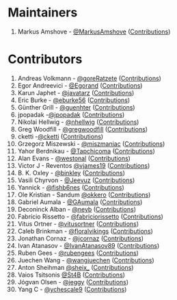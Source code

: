 # Maintainers

1. Markus Amshove - [@MarkusAmshove](https://github.com/MarkusAmshove) ([Contributions](https://github.com/MarkusAmshove/Kluent/commits?author=MarkusAmshove))

# Contributors

1. Andreas Volkmann - [@goreRatzete](https://github.com/goreRatzete) ([Contributions](https://github.com/MarkusAmshove/Kluent/commits?author=goreRatzete))
1. Egor Andreevici - [@Egorand](https://github.com/Egorand) ([Contributions](https://github.com/MarkusAmshove/Kluent/commits?author=Egorand))
1. Karun Japhet - [@javatarz](https://github.com/javatarz) ([Contributions](https://github.com/MarkusAmshove/Kluent/commits?author=javatarz))
1. Eric Burke - [@eburke56](https://github.com/eburke56) ([Contributions](https://github.com/MarkusAmshove/Kluent/commits?author=eburke56))
1. Günther Grill - [@guenhter](https://github.com/guenhter) ([Contributions](https://github.com/MarkusAmshove/Kluent/commits?author=guenhter))
1. jpopadak -[@jpopadak](https://github.com/jpopadak) ([Contributions](https://github.com/MarkusAmshove/Kluent/commits?author=jpopadak))
1. Nikolai Hellwig - [@nhellwig](https://github.com/nhellwig) ([Contributions](https://github.com/MarkusAmshove/Kluent/commits?author=nhellwig))
1. Greg Woodfill - [@gregwoodfill](https://github.com/gregwoodfill) ([Contributions](https://github.com/MarkusAmshove/Kluent/commits?author=gregwoodfill))
1. cketti -[@cketti](https://github.com/cketti) ([Contributions](https://github.com/MarkusAmshove/Kluent/commits?author=cketti))
1. Grzegorz Miszewski - [@miszmaniac](https://github.com/miszmaniac) ([Contributions](https://github.com/MarkusAmshove/Kluent/commits?author=miszmaniac))
1. Yahor Berdnikau - [@Tapchicoma](https://github.com/Tapchicoma) ([Contributions](https://github.com/MarkusAmshove/Kluent/commits?author=Tapchicoma))
1. Alan Evans - [@westonal](https://github.com/westonal) ([Contributions](https://github.com/MarkusAmshove/Kluent/commits?author=westonal))
1. Victor J - Reventos [@vjames19](https://github.com/vjames19) ([Contributions](https://github.com/MarkusAmshove/Kluent/commits?author=vjames19))
1. B. K. Oxley - [@binkley](https://github.com/binkley) ([Contributions](https://github.com/MarkusAmshove/Kluent/commits?author=binkley))
1. Vasili Chyrvon - [@Jeevuz](https://github.com/Jeevuz) ([Contributions](https://github.com/MarkusAmshove/Kluent/commits?author=Jeevuz))
1. Yannick - [@fishb6nes](https://github.com/fishb6nes) ([Contributions](https://github.com/MarkusAmshove/Kluent/commits?author=fishb6nes))
1. Ole Kristian - Sandum [@okkero](https://github.com/okkero) ([Contributions](https://github.com/MarkusAmshove/Kluent/commits?author=okkero))
1. Gabriel Aumala - [@GAumala](https://github.com/GAumala) ([Contributions](https://github.com/MarkusAmshove/Kluent/commits?author=GAumala))
1. Deconinck Alban - [@neyb](https://github.com/neyb) ([Contributions](https://github.com/MarkusAmshove/Kluent/commits?author=neyb))
1. Fabrício Rissetto - [@fabriciorissetto](https://github.com/fabriciorissetto) ([Contributions](https://github.com/MarkusAmshove/Kluent/commits?author=fabriciorissetto))
1. Vitus Ortner - [@vitusortner](https://github.com/vitusortner) ([Contributions](https://github.com/MarkusAmshove/Kluent/commits?author=vitusortner))
1. Caleb Brinkman - [@floralvikings](https://github.com/floralvikings) ([Contributions](https://github.com/MarkusAmshove/Kluent/commits?author=floralvikings))
1. Jonathan Cornaz - [@jcornaz](https://github.com/jcornaz) ([Contributions](https://github.com/MarkusAmshove/Kluent/commits?author=jcornaz))
1. Ivan Atanasov - [@IvanAtanasov89](https://github.com/IvanAtanasov89) ([Contributions](https://github.com/MarkusAmshove/Kluent/commits?author=IvanAtanasov89))
1. Ruben Gees - [@rubengees](https://github.com/rubengees) ([Contributions](https://github.com/MarkusAmshove/Kluent/commits?author=rubengees))
1. Juechen Wang - [@wangjuechen](https://github.com/wangjuechen) ([Contributions](https://github.com/MarkusAmshove/Kluent/commits?author=wangjuechen))
1. Anton Sheihman [@sheix_](https://github.com/sheix_) ([Contributions](https://github.com/MarkusAmshove/Kluent/commits?author=rubengees))
1. Vaios Tsitsonis [@St4B](https://github.com/St4B) ([Contributions](https://github.com/MarkusAmshove/Kluent/commits?author=st4b))
1. Jógvan Olsen - [@jeggy](https://github.com/jeggy) ([Contributions](https://github.com/MarkusAmshove/Kluent/commits?author=jeggy))
1. Yang C - [@ychescale9](https://github.com/ychescale9) ([Contributions](https://github.com/MarkusAmshove/Kluent/commits?author=ychescale9))
